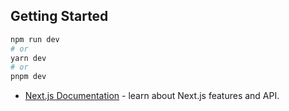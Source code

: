 ## Getting Started
```bash
npm run dev
# or
yarn dev
# or
pnpm dev
```
- [Next.js Documentation](https://nextjs.org/docs) - learn about Next.js features and API.
